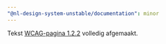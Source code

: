 ```yaml
---
"@nl-design-system-unstable/documentation": minor
---
```


Tekst [WCAG-pagina 1.2.2](/wcag/1.2.2) volledig afgemaakt.
